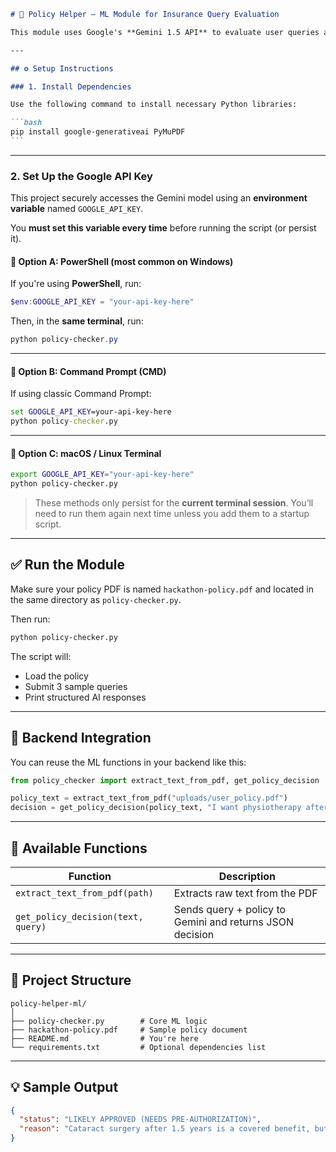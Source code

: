 ````markdown
# 🧠 Policy Helper — ML Module for Insurance Query Evaluation

This module uses Google's **Gemini 1.5 API** to evaluate user queries against a health insurance policy PDF. It checks for waiting periods, exclusions, and benefit coverage, returning a structured JSON decision.

---

## ⚙️ Setup Instructions

### 1. Install Dependencies

Use the following command to install necessary Python libraries:

```bash
pip install google-generativeai PyMuPDF
```
````

---

### 2. Set Up the Google API Key

This project securely accesses the Gemini model using an **environment variable** named `GOOGLE_API_KEY`.

You **must set this variable every time** before running the script (or persist it).

#### 🔐 Option A: PowerShell (most common on Windows)

If you're using **PowerShell**, run:

```powershell
$env:GOOGLE_API_KEY = "your-api-key-here"
```

Then, in the **same terminal**, run:

```powershell
python policy-checker.py
```

---

#### 🔐 Option B: Command Prompt (CMD)

If using classic Command Prompt:

```cmd
set GOOGLE_API_KEY=your-api-key-here
python policy-checker.py
```

---

#### 🔐 Option C: macOS / Linux Terminal

```bash
export GOOGLE_API_KEY="your-api-key-here"
python policy-checker.py
```

> These methods only persist for the **current terminal session**. You’ll need to run them again next time unless you add them to a startup script.

---

## ✅ Run the Module

Make sure your policy PDF is named `hackathon-policy.pdf` and located in the same directory as `policy-checker.py`.

Then run:

```bash
python policy-checker.py
```

The script will:

- Load the policy
- Submit 3 sample queries
- Print structured AI responses

---

## 🔧 Backend Integration

You can reuse the ML functions in your backend like this:

```python
from policy_checker import extract_text_from_pdf, get_policy_decision

policy_text = extract_text_from_pdf("uploads/user_policy.pdf")
decision = get_policy_decision(policy_text, "I want physiotherapy after my surgery")
```

---

## 📄 Available Functions

| Function                           | Description                                              |
| ---------------------------------- | -------------------------------------------------------- |
| `extract_text_from_pdf(path)`      | Extracts raw text from the PDF                           |
| `get_policy_decision(text, query)` | Sends query + policy to Gemini and returns JSON decision |

---

## 📁 Project Structure

```
policy-helper-ml/
│
├── policy-checker.py        # Core ML logic
├── hackathon-policy.pdf     # Sample policy document
├── README.md                # You're here
└── requirements.txt         # Optional dependencies list
```

---

## 💡 Sample Output

```json
{
  "status": "LIKELY APPROVED (NEEDS PRE-AUTHORIZATION)",
  "reason": "Cataract surgery after 1.5 years is a covered benefit, but requires prior approval from the insurer."
}
```
